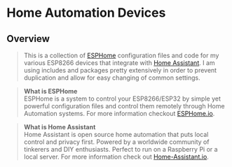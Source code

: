 # Home Automation Devices
## Overview
> This is a collection of [ESPHome](https://ESPHome.io) configuration files and code for my various ESP8266 devices that integrate with [Home Assistant](https://www.home-assistant.io/).  I am using includes and packages pretty extensively in order to prevent duplication and allow for easy changing of common settings.

> **What is ESPHome**<br>
> ESPHome is a system to control your ESP8266/ESP32 by simple yet powerful configuration files and control them remotely through Home Automation systems.  For more information checkout [ESPHome.io](https://ESPHome.io).

> **What is Home Assistant**<br>
> Home Assistant is open source home automation that puts local control and privacy first. Powered by a worldwide community of tinkerers and DIY enthusiasts. Perfect to run on a Raspberry Pi or a local server.  For more information check out [Home-Assistant.io](https://www.home-assistant.io/).
